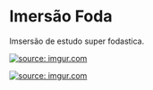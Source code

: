 # Imersão Foda
Imsersão de estudo super fodastica.

<a href="https://imgur.com/wd6O305"><img src="https://i.imgur.com/wd6O305.png" title="source: imgur.com" /></a>

<a href="https://imgur.com/qXtzKy6"><img src="https://i.imgur.com/qXtzKy6.png" title="source: imgur.com" /></a>

